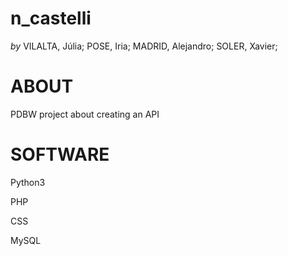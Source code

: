 **n_castelli**
===================================
*by* VILALTA, Júlia; POSE, Iria; MADRID, Alejandro; SOLER, Xavier;

# ABOUT

PDBW project about creating an API

# SOFTWARE

Python3

PHP

CSS

MySQL
